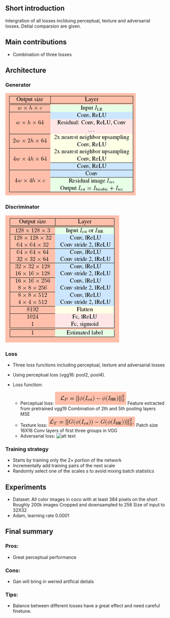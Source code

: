 ## Short introduction
Intergration of all losses inclduing perceptual, texture and adversarial losses. Detial comparsion are given.
## Main contributions
- Combination of three losses
## Architecture
### Generator
![alt text](Gene.png)

### Discriminator
![alt text](Disc.png)

### Loss
- Three loss functions including perceptual, texture and adversarial losses
- Using perceptual loss (vgg16: pool2, pool4).

- Loss function:
	- Perceptual loss:
	![alt text](Perc_loss.png)
	Feature extracted from pretrained vgg19
	Combination of 2th and 5th pooling layers
	MSE
	- Texture loss:
	![alt text](Text_loss.png)
	Patch size 16X16
	Conv layers of first three groups in VGG
	- Adversarial loss:
	![alt text](adverasrial_training.png)

### Training strategy
- Starts by training only the 2× portion of the network
- Incrementally add training pairs of the next scale
- Randomly select one of the scales s to avoid mixing batch statistics

## Experiments
- Dataset: All color images in coco with at least 384 pixels on the short
Roughly 200k images
Cropped and downsampled to 256
Size of input to 32X32
- Adam, learning rate 0.0001

## Final summary
### Pros:
- Great perceptual performance
### Cons:
- Gan will bring in weried artifical detials
### Tips:
- Balance between different losses have a great effect and need careful finetune.

